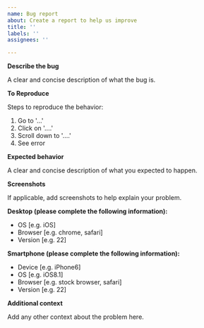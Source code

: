 ```yaml
---
name: Bug report
about: Create a report to help us improve
title: ''
labels: ''
assignees: ''

---
```


**Describe the bug**

A clear and concise description of what the bug is.

**To Reproduce**

Steps to reproduce the behavior:

1. Go to '...'
2. Click on '....'
3. Scroll down to '....'
4. See error

**Expected behavior**

A clear and concise description of what you expected to happen.

**Screenshots**

If applicable, add screenshots to help explain your problem.

**Desktop (please complete the following information):**
 -  OS [e.g. iOS]
 -  Browser [e.g. chrome, safari]
 -  Version [e.g. 22]

**Smartphone (please complete the following information):**
 -  Device [e.g. iPhone6]
 -  OS [e.g. iOS8.1]
 -  Browser [e.g. stock browser, safari]
 -  Version [e.g. 22]

**Additional context**

Add any other context about the problem here.

